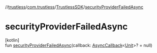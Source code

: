 //[trustless](../../../index.md)/[com.trustless](../index.md)/[TrustlessSDK](index.md)/[securityProviderFailedAsync](security-provider-failed-async.md)

# securityProviderFailedAsync

[kotlin]\
fun [securityProviderFailedAsync](security-provider-failed-async.md)(callback: [AsyncCallback](../../com.trustless.utils/-async-callback/index.md)&lt;[Unit](https://kotlinlang.org/api/latest/jvm/stdlib/kotlin/-unit/index.html)&gt;? = null)
